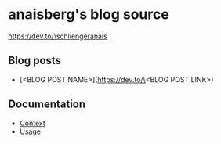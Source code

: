 # anaisberg's blog source

https://dev.to/\schliengeranais

## Blog posts

- [\<BLOG POST NAME\>](https://dev.to/\<BLOG POST LINK\>)

## Documentation

- [Context](./docs/context.md)
- [Usage](./docs/usage.md)

